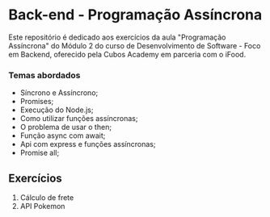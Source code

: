 # Back-end - Programação Assíncrona

Este repositório é dedicado aos exercícios da aula "Programação Assíncrona" do Módulo 2 do curso de Desenvolvimento de Software - Foco em Backend, oferecido pela Cubos Academy em parceria com o iFood.

### Temas abordados

- Síncrono e Assíncrono;
- Promises;
- Execução do Node.js;
- Como utilizar funções assíncronas;
- O problema de usar o then;
- Função async com await;
- Api com express e funções assíncronas;
- Promise all;

## Exercícios

1. Cálculo de frete
2. API Pokemon
